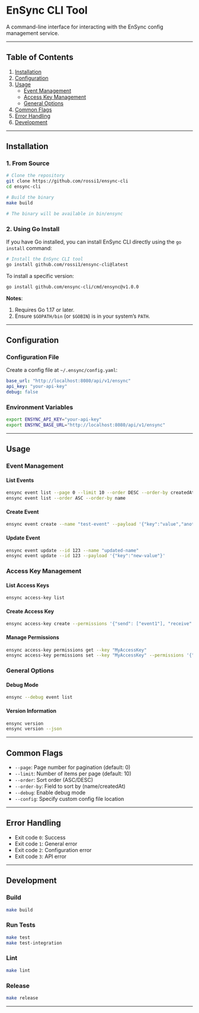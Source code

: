 
# EnSync CLI Tool

A command-line interface for interacting with the EnSync config management service.

---

## Table of Contents
1. [Installation](#installation)
2. [Configuration](#configuration)
3. [Usage](#usage)
    - [Event Management](#event-management)
    - [Access Key Management](#access-key-management)
    - [General Options](#general-options)
4. [Common Flags](#common-flags)
5. [Error Handling](#error-handling)
6. [Development](#development)

---

## Installation

### 1. From Source
```bash
# Clone the repository
git clone https://github.com/rossi1/ensync-cli
cd ensync-cli

# Build the binary
make build

# The binary will be available in bin/ensync
```

### 2. Using Go Install
If you have Go installed, you can install EnSync CLI directly using the `go install` command:
```bash
# Install the EnSync CLI tool
go install github.com/rossi1/ensync-cli@latest
```

To install a specific version:
```bash
go install github.com/ensync-cli/cmd/ensync@v1.0.0
```

**Notes**:
1. Requires Go 1.17 or later.
2. Ensure `$GOPATH/bin` (or `$GOBIN`) is in your system’s `PATH`.

---

## Configuration

### Configuration File
Create a config file at `~/.ensync/config.yaml`:
```yaml
base_url: "http://localhost:8080/api/v1/ensync"
api_key: "your-api-key"
debug: false
```

### Environment Variables
```bash
export ENSYNC_API_KEY="your-api-key"
export ENSYNC_BASE_URL="http://localhost:8080/api/v1/ensync"
```

---

## Usage

### Event Management

#### List Events
```bash
ensync event list --page 0 --limit 10 --order DESC --order-by createdAt
ensync event list --order ASC --order-by name
```

#### Create Event
```bash
ensync event create --name "test-event" --payload '{"key":"value","another":"data"}'
```

#### Update Event
```bash
ensync event update --id 123 --name "updated-name"
ensync event update --id 123 --payload '{"key":"new-value"}'
```

### Access Key Management

#### List Access Keys
```bash
ensync access-key list
```

#### Create Access Key
```bash
ensync access-key create --permissions '{"send": ["event1"], "receive": ["event2"]}'
```

#### Manage Permissions
```bash
ensync access-key permissions get --key "MyAccessKey"
ensync access-key permissions set --key "MyAccessKey" --permissions '{"send": ["event1"], "receive": ["event2"]}'
```

### General Options

#### Debug Mode
```bash
ensync --debug event list
```

#### Version Information
```bash
ensync version
ensync version --json
```

---

## Common Flags
- `--page`: Page number for pagination (default: 0)
- `--limit`: Number of items per page (default: 10)
- `--order`: Sort order (ASC/DESC)
- `--order-by`: Field to sort by (name/createdAt)
- `--debug`: Enable debug mode
- `--config`: Specify custom config file location

---

## Error Handling
- Exit code `0`: Success
- Exit code `1`: General error
- Exit code `2`: Configuration error
- Exit code `3`: API error

---

## Development

### Build
```bash
make build
```

### Run Tests
```bash
make test
make test-integration
```

### Lint
```bash
make lint
```

### Release
```bash
make release
```
---